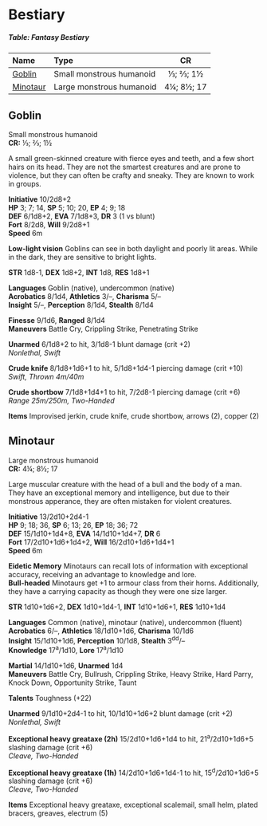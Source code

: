 # Bestiary

##### Table: Fantasy Bestiary
| Name | Type | CR |
|:-|:-|:-:|
| [Goblin](#goblin) | Small monstrous humanoid | ⅓; ⅔; 1½ |
| [Minotaur](#minotaur) | Large monstrous humanoid | 4¼; 8½; 17 |

## Goblin

Small monstrous humanoid  
**CR:** ⅓; ⅔; 1½

A small green-skinned creature with fierce eyes and teeth, and a few short hairs on its head. They are not the smartest creatures and are prone to violence, but they can often be crafty and sneaky. They are known to work in groups.

**Initiative** 10/2d8+2  
**HP** 3; 7; 14, **SP** 5; 10; 20, **EP** 4; 9; 18  
**DEF** 6/1d8+2, **EVA** 7/1d8+3, **DR** 3 (1 vs blunt)  
**Fort** 8/2d8, **Will** 9/2d8+1  
**Speed** 6m

**Low-light vision** Goblins can see in both daylight and poorly lit areas. While in the dark, they are sensitive to bright lights.

**STR** 1d8-1, **DEX** 1d8+2, **INT** 1d8, **RES** 1d8+1

**Languages** Goblin (native), undercommon (native)  
**Acrobatics** 8/1d4, **Athletics** 3/–, **Charisma** 5/–  
**Insight** 5/–, **Perception** 8/1d4, **Stealth** 8/1d4

**Finesse** 9/1d6, **Ranged** 8/1d4  
**Maneuvers** Battle Cry, Crippling Strike, Penetrating Strike

**Unarmed** 6/1d8+2 to hit, 3/1d8-1 blunt damage (crit +2)  
*Nonlethal, Swift*

**Crude knife** 8/1d8+1d6+1 to hit, 5/1d8+1d4-1 piercing damage (crit +10)  
*Swift, Thrown 4m/40m*

**Crude shortbow** 7/1d8+1d4+1 to hit, 7/2d8-1 piercing damage (crit +6)  
*Range 25m/250m, Two-Handed*

**Items** Improvised jerkin, crude knife, crude shortbow, arrows (2), copper (2)

## Minotaur

Large monstrous humanoid  
**CR:** 4¼; 8½; 17

Large muscular creature with the head of a bull and the body of a man. They have an exceptional memory and intelligence, but due to their monstrous apperance, they are often mistaken for violent creatures.

**Initiative** 13/2d10+2d4-1  
**HP** 9; 18; 36, **SP** 6; 13; 26, **EP** 18; 36; 72  
**DEF** 15/1d10+1d4+8, **EVA** 14/1d10+1d4+7, **DR** 6  
**Fort** 17/2d10+1d6+1d4+2, **Will** 16/2d10+1d6+1d4+1  
**Speed** 6m

**Eidetic Memory** Minotaurs can recall lots of information with exceptional accuracy, receiving an advantage to knowledge and lore.  
**Bull-headed** Minotaurs get +1 to armour class from their horns. Additionally, they have a carrying capacity as though they were one size larger.

**STR** 1d10+1d6+2, **DEX** 1d10+1d4-1, **INT** 1d10+1d6+1, **RES** 1d10+1d4

**Languages** Common (native), minotaur (native), undercommon (fluent)  
**Acrobatics** 6/–, **Athletics** 18/1d10+1d6, **Charisma** 10/1d6  
**Insight** 15/1d10+1d6, **Perception** 10/1d8, **Stealth** 3<sup>dd</sup>/–  
**Knowledge** 17<sup>a</sup>/1d10, **Lore** 17<sup>a</sup>/1d10

**Martial** 14/1d10+1d6, **Unarmed** 1d4  
**Maneuvers** Battle Cry, Bullrush, Crippling Strike, Heavy Strike, Hard Parry, Knock Down, Opportunity Strike, Taunt

**Talents** Toughness (+22)

**Unarmed** 9/1d10+2d4-1 to hit, 10/1d10+1d6+2 blunt damage (crit +2)  
*Nonlethal, Swift*

**Exceptional heavy greataxe (2h)** 15/2d10+1d6+1d4 to hit, 21<sup>a</sup>/2d10+1d6+5 slashing damage (crit +6)  
*Cleave, Two-Handed*

**Exceptional heavy greataxe (1h)** 14/2d10+1d6+1d4-1 to hit, 15<sup>d</sup>/2d10+1d6+5 slashing damage (crit +6)  
*Cleave, Two-Handed*

**Items** Exceptional heavy greataxe, exceptional scalemail, small helm, plated bracers, greaves, electrum (5)
